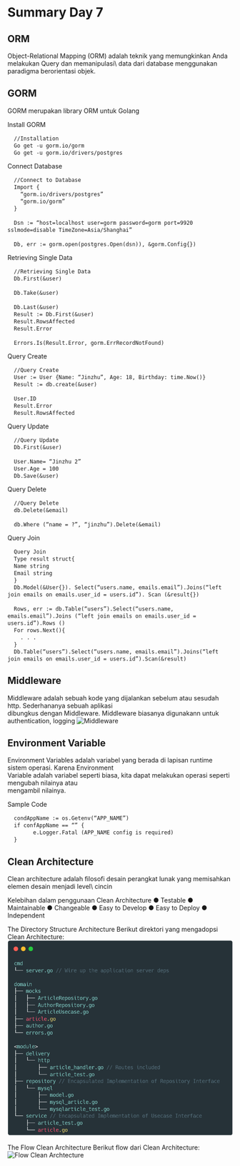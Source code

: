 # Summary Day 7

## ORM
Object-Relational Mapping (ORM) adalah teknik yang memungkinkan Anda melakukan Query dan memanipulasi\ 
data dari database menggunakan paradigma berorientasi objek.


## GORM
GORM merupakan library ORM untuk Golang

Install GORM
```
  //Installation
  Go get -u gorm.io/gorm
  Go get -u gorm.io/drivers/postgres
```

Connect Database
```
  //Connect to Database
  Import {
    “gorm.io/drivers/postgres”
    “gorm.io/gorm” 
  }

  Dsn := “host=localhost user=gorm password=gorm port=9920 sslmode=disable TimeZone=Asia/Shanghai”

  Db, err := gorm.open(postgres.Open(dsn)), &gorm.Config{})
```

Retrieving Single Data
```
  //Retrieving Single Data
  Db.First(&user)

  Db.Take(&user)

  Db.Last(&user)
  Result := Db.First(&user)
  Result.RowsAffected
  Result.Error

  Errors.Is(Result.Error, gorm.ErrRecordNotFound)
```

Query Create
```
  //Query Create
  User := User {Name: “Jinzhu”, Age: 18, Birthday: time.Now()}
  Result := db.create(&user)

  User.ID
  Result.Error
  Result.RowsAffected
```

Query Update
```
  //Query Update
  Db.First(&user)

  User.Name= “Jinzhu 2”
  User.Age = 100
  Db.Save(&user)
```

Query Delete
```
  //Query Delete
  db.Delete(&email)

  db.Where (“name = ?”, “jinzhu”).Delete(&email)
```

Query Join
```
  Query Join
  Type result struct{
  Name string
  Email string
  }
  Db.Model(&User{}). Select(“users.name, emails.email”).Joins(“left join emails on emails.user_id = users.id”). Scan (&result{})

  Rows, err := db.Table(“users”).Select(“users.name, emails.email”).Joins (“left join emails on emails.user_id = users.id”).Rows ()
  For rows.Next(){
    . . .
  }
  Db.Table(“users”).Select(“users.name, emails.email”).Joins(“left join emails on emails.user_id = users.id”).Scan(&result)
```


## Middleware
Middleware adalah sebuah kode yang dijalankan sebelum atau sesudah http. Sederhananya sebuah aplikasi\
dibungkus dengan Middleware. Middleware biasanya digunakann untuk authentication, logging
![Middleware](../day_7_echo/asset/middleware.png)


## Environment Variable
Environment Variables adalah variabel yang berada di lapisan runtime sistem operasi. Karena Environment\
Variable adalah variabel seperti biasa, kita dapat melakukan operasi seperti mengubah nilainya atau\
mengambil nilainya.

Sample Code
```
  condAppName := os.Getenv(“APP_NAME”)
  if confAppName == “” {
        e.Logger.Fatal (APP_NAME config is required)
  }
```


## Clean Architecture
Clean architecture adalah filosofi desain perangkat lunak yang memisahkan elemen desain menjadi level\ 
cincin

Kelebihan dalam penggunaan Clean Architecture
●	Testable
●	Maintainable
●	Changeable
●	Easy to Develop
●	Easy to Deploy
●	Independent

The Directory Structure Architecture
Berikut direktori yang mengadopsi Clean Architecture:
![Directory Structure Clean Architecture](../day_7_git/asset/directory_structure.png)


The Flow Clean Architecture
Berikut flow dari Clean Architecture:
![Flow Clean Archtecture](../day_7_echo/asset/flow.png)